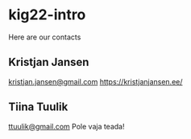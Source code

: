 # kig22-intro

Here are our contacts

## Kristjan Jansen

kristjan.jansen@gmail.com
https://kristjanjansen.ee/

## Tiina Tuulik

ttuulik@gmail.com
Pole vaja teada!
